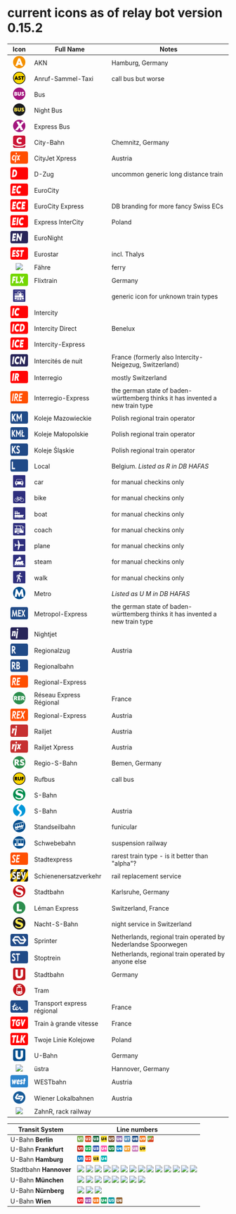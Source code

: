 # current icons as of relay bot version 0.15.2

 Icon  | Full Name | Notes
:----: | --------- | -----
<img src="/icons/A.png" style="height: 2em;"> | AKN | Hamburg, Germany
<img src="/icons/AST.png" style="height: 2em;"> | Anruf-Sammel-Taxi | call bus but worse
<img src="/icons/Bus.png" style="height: 2em;"> | Bus |
<img src="/icons/BusN.png" style="height: 2em;"> | Night Bus |
<img src="/icons/BusX.png" style="height: 2em;"> | Express Bus |
<img src="/icons/CB.png" style="height: 2em;"> | City-Bahn | Chemnitz, Germany
<img src="/icons/CJX.png" style="height: 2em;width:4em;"> | CityJet Xpress | Austria
<img src="/icons/D.png" style="height: 2em;width:4em;"> | D-Zug | uncommon generic long distance train
<img src="/icons/EC.png" style="height: 2em;width:4em;"> | EuroCity |
<img src="/icons/ECE.png" style="height: 2em;width:4em;"> | EuroCity Express | DB branding for more fancy Swiss ECs
<img src="/icons/EIC.png" style="height: 2em;width:4em;"> | Express InterCity | Poland
<img src="/icons/EN.png" style="height: 2em;width:4em;"> | EuroNight |
<img src="/icons/EST.png" style="height: 2em;width:4em;"> | Eurostar | incl. Thalys
<img src="/icons/Fähre.png" style="height: 2em;"> | Fähre | ferry
<img src="/icons/FLX.png" style="height: 2em;width:4em;"> | Flixtrain | Germany
<img src="/icons/generic.png" style="height: 2em;"> | | generic icon for unknown train types
<img src="/icons/IC.png" style="height: 2em;width:4em;"> | Intercity |
<img src="/icons/ICD.png" style="height: 2em;width:4em;"> | Intercity Direct | Benelux
<img src="/icons/ICE.png" style="height: 2em;width:4em;"> | Intercity-Express |
<img src="/icons/ICN.png" style="height: 2em;width:4em;"> | Intercités de nuit | France (formerly also Intercity-Neigezug, Switzerland)
<img src="/icons/IR.png" style="height: 2em;width:4em;"> | Interregio | mostly Switzerland
<img src="/icons/IRE.png" style="height: 2em;width:4em;"> | Interregio-Express | the german state of baden-württemberg thinks it has invented a new train type
<img src="/icons/KM.png" style="height: 2em;width:4em;"> | Koleje Mazowieckie | Polish regional train operator
<img src="/icons/KMŁ.png" style="height: 2em;width:4em;"> | Koleje Małopolskie | Polish regional train operator
<img src="/icons/KS.png" style="height: 2em;width:4em;"> | Koleje Śląskie | Polish regional train operator
<img src="/icons/L.png" style="height: 2em;width:4em;"> | Local | Belgium. *Listed as R in DB HAFAS*
<img src="/icons/manual-auto.png" style="height: 2em;"> | car | for manual checkins only
<img src="/icons/manual-bike.png" style="height: 2em;"> | bike | for manual checkins only
<img src="/icons/manual-boat.png" style="height: 2em;"> | boat | for manual checkins only
<img src="/icons/manual-coach.png" style="height: 2em;"> | coach | for manual checkins only
<img src="/icons/manual-plane.png" style="height: 2em;"> | plane | for manual checkins only
<img src="/icons/manual-steam.png" style="height: 2em;"> | steam | for manual checkins only
<img src="/icons/manual-walk.png" style="height: 2em;"> | walk | for manual checkins only
<img src="/icons/metro.png" style="height: 2em;"> | Metro | *Listed as U M in DB HAFAS*
<img src="/icons/MEX.png" style="height: 2em;width:4em;"> | Metropol-Express | the german state of baden-württemberg thinks it has invented a new train type
<img src="/icons/NJ.png" style="height: 2em;width:4em;"> | Nightjet |
<img src="/icons/R.png" style="height: 2em;width:4em;"> | Regionalzug | Austria
<img src="/icons/RB.png" style="height: 2em;width:4em;"> | Regionalbahn |
<img src="/icons/RE.png" style="height: 2em;width:4em;"> | Regional-Express |
<img src="/icons/RER.png" style="height: 2em;"> | Réseau Express Régional | France
<img src="/icons/REX.png" style="height: 2em;width:4em;"> | Regional-Express | Austria
<img src="/icons/RJ.png" style="height: 2em;width:4em;"> | Railjet | Austria
<img src="/icons/RJX.png" style="height: 2em;width:4em;"> | Railjet Xpress | Austria
<img src="/icons/RS.png" style="height: 2em;"> | Regio-S-Bahn | Bemen, Germany
<img src="/icons/RUF.png" style="height: 2em;"> | Rufbus | call bus
<img src="/icons/S.png" style="height: 2em;"> | S-Bahn |
<img src="/icons/S AT.png" style="height: 2em;"> | S-Bahn | Austria
<img src="/icons/SB.png" style="height: 2em;"> | Standseilbahn | funicular
<img src="/icons/Schw-B.png" style="height: 2em;"> | Schwebebahn | suspension railway
<img src="/icons/SE.png" style="height: 2em;width:4em;"> | Stadtexpress | rarest train type - is it better than "alpha"?
<img src="/icons/SEV.png" style="height: 2em;width:4em;"> | Schienenersatzverkehr | rail replacement service
<img src="/icons/S KA.png" style="height: 2em;"> | Stadtbahn | Karlsruhe, Germany
<img src="/icons/S L.png" style="height: 2em;"> | Léman Express | Switzerland, France
<img src="/icons/S N.png" style="height: 2em;"> | Nacht-S-Bahn | night service in Switzerland
<img src="/icons/SPR.png" style="height: 2em;width:4em;"> | Sprinter | Netherlands, regional train operated by Nederlandse Spoorwegen
<img src="/icons/ST.png" style="height: 2em;width:4em;"> | Stoptrein | Netherlands, regional train operated by anyone else
<img src="/icons/STB.png" style="height: 2em;"> | Stadtbahn | Germany
<img src="/icons/STR.png" style="height: 2em;"> | Tram |
<img src="/icons/TER.png" style="height: 2em;width:4em;"> | Transport express régional | France
<img src="/icons/TGV.png" style="height: 2em;width:4em;"> | Train à grande vitesse | France
<img src="/icons/TLK.png" style="height: 2em;width:4em;"> | Twoje Linie Kolejowe | Poland
<img src="/icons/U.png" style="height: 2em;"> | U-Bahn | Germany
<img src="/icons/Ü.png" style="height: 2em;"> | üstra | Hannover, Germany
<img src="/icons/WB.png" style="height: 2em;width:4em;"> | WESTbahn | Austria
<img src="/icons/WLB.png" style="height: 2em;"> | Wiener Lokalbahnen | Austria
<img src="/icons/ZahnR.png" style="height: 2em;"> | ZahnR, rack railway |

Transit System | Line numbers
---- | -----
U-Bahn **Berlin** | <img src="/icons/U Berlin 1.png" style="height: 1em;"> <img src="/icons/U Berlin 2.png" style="height: 1em;"> <img src="/icons/U Berlin 3.png" style="height: 1em;"> <img src="/icons/U Berlin 4.png" style="height: 1em;"> <img src="/icons/U Berlin 5.png" style="height: 1em;"> <img src="/icons/U Berlin 6.png" style="height: 1em;"> <img src="/icons/U Berlin 7.png" style="height: 1em;"> <img src="/icons/U Berlin 8.png" style="height: 1em;"> <img src="/icons/U Berlin 9.png" style="height: 1em;"> <img src="/icons/U Berlin 12.png" style="height: 1em;">
U-Bahn **Frankfurt** | <img src="/icons/U Frankfurt 1.png" style="height: 1em;"> <img src="/icons/U Frankfurt 2.png" style="height: 1em;"> <img src="/icons/U Frankfurt 3.png" style="height: 1em;"> <img src="/icons/U Frankfurt 4.png" style="height: 1em;"> <img src="/icons/U Frankfurt 5.png" style="height: 1em;"> <img src="/icons/U Frankfurt 6.png" style="height: 1em;"> <img src="/icons/U Frankfurt 7.png" style="height: 1em;"> <img src="/icons/U Frankfurt 8.png" style="height: 1em;"> <img src="/icons/U Frankfurt 9.png" style="height: 1em;">
U-Bahn **Hamburg** | <img src="/icons/U Hamburg 1.png" style="height: 1em;"> <img src="/icons/U Hamburg 2.png" style="height: 1em;"> <img src="/icons/U Hamburg 3.png" style="height: 1em;"> <img src="/icons/U Hamburg 4.png" style="height: 1em;">
Stadtbahn **Hannover** | <img src="/icons/Ü1.png" style="height: 1em;"> <img src="/icons/Ü2.png" style="height: 1em;"> <img src="/icons/Ü3.png" style="height: 1em;"> <img src="/icons/Ü4.png" style="height: 1em;"> <img src="/icons/Ü5.png" style="height: 1em;"> <img src="/icons/Ü6.png" style="height: 1em;"> <img src="/icons/Ü7.png" style="height: 1em;"> <img src="/icons/Ü8.png" style="height: 1em;"> <img src="/icons/Ü9.png" style="height: 1em;"> <img src="/icons/Ü10.png" style="height: 1em;"> <img src="/icons/Ü11.png" style="height: 1em;"> <img src="/icons/Ü12.png" style="height: 1em;"> <img src="/icons/Ü13.png" style="height: 1em;"> <img src="/icons/Ü17.png" style="height: 1em;">
U-Bahn **München** | <img src="/icons/U München 1.png" style="height: 1em;"> <img src="/icons/U München 2.png" style="height: 1em;"> <img src="/icons/U München 3.png" style="height: 1em;"> <img src="/icons/U München 4.png" style="height: 1em;"> <img src="/icons/U München 5.png" style="height: 1em;"> <img src="/icons/U München 6.png" style="height: 1em;"> <img src="/icons/U München 7.png" style="height: 1em;"> <img src="/icons/U München 8.png" style="height: 1em;">
U-Bahn **Nürnberg** | <img src="/icons/U Nürnberg 1.png" style="height: 1em;"> <img src="/icons/U Nürnberg 2.png" style="height: 1em;"> <img src="/icons/U Nürnberg 3.png" style="height: 1em;">
U-Bahn **Wien** | <img src="/icons/U Wien 1.png" style="height: 1em;"> <img src="/icons/U Wien 2.png" style="height: 1em;"> <img src="/icons/U Wien 3.png" style="height: 1em;"> <img src="/icons/U Wien 4.png" style="height: 1em;"> <img src="/icons/U Wien 5.png" style="height: 1em;"> <img src="/icons/U Wien 6.png" style="height: 1em;">

